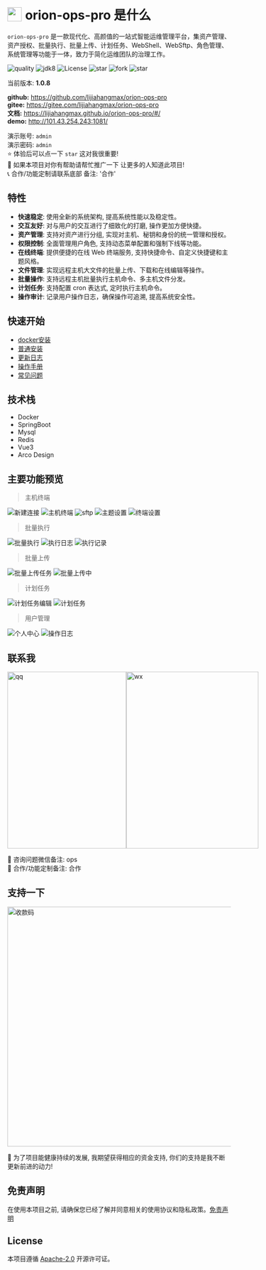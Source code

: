 <h1 style="display: flex; align-items: center;">
 <img style="margin-right: 8px;" src="https://bjuimg.obs.cn-north-4.myhuaweicloud.com/images/2024/2/27/8c687ef1-5711-4a93-9db0-79c010af7902.png" width="32px" height="32px"/> orion-ops-pro 是什么
</h1>

`orion-ops-pro`
是一款现代化、高颜值的一站式智能运维管理平台，集资产管理、资产授权、批量执行、批量上传、计划任务、WebShell、WebSftp、角色管理、系统管理等功能于一体，致力于简化运维团队的治理工作。

<p style="text-align: left">
    <a target="_blank" style="text-decoration: none" href="https://app.codacy.com/gh/lijiahangmax/orion-ops-pro/dashboard?utm_source=gh&utm_medium=referral&utm_content=&utm_campaign=Badge_grade">
        <img src="https://app.codacy.com/project/badge/Grade/49eaab3a9a474af3b87e1d21ffec71c4" alt="quality"/>
    </a>
	<a target="_blank" style="text-decoration: none" href="https://www.oracle.com/java/technologies/javase/javase-jdk8-downloads.html">
		<img src="https://img.shields.io/badge/JDK-8+-green.svg" alt="jdk8"/>
	</a>
	<a target="_blank" style="text-decoration: none" href="https://www.apache.org/licenses/LICENSE-2.0">
		<img src="https://img.shields.io/github/license/lijiahangmax/orion-ops-pro" alt="License"/>
	</a>
	<a target="_blank" style="text-decoration: none" href="https://gitee.com/lijiahangmax/orion-ops-pro/stargazers">
		<img src="https://gitee.com/lijiahangmax/orion-ops-pro/badge/star.svg?theme=dark" alt="star"/>
	</a>
	<a target="_blank" style="text-decoration: none" href="https://gitee.com/lijiahangmax/orion-ops-pro/members">
		<img src="https://gitee.com/lijiahangmax/orion-ops-pro/badge/fork.svg?theme=dark" alt="fork"/>
	</a>		
	<a target="_blank" style="text-decoration: none" href="https://github.com/lijiahangmax/orion-ops-pro">
		<img src="https://img.shields.io/github/stars/lijiahangmax/orion-ops-pro.svg?style=social" alt="star"/>
	</a>  
</p>

当前版本: **1.0.8**  

**github:** https://github.com/lijiahangmax/orion-ops-pro  
**gitee:** https://gitee.com/lijiahangmax/orion-ops-pro  
**文档:** https://lijiahangmax.github.io/orion-ops-pro/#/  
**demo:** http://101.43.254.243:1081/

演示账号: `admin`    
演示密码: `admin`  
⭐ 体验后可以点一下 `star` 这对我很重要!  
🌈 如果本项目对你有帮助请帮忙推广一下 让更多的人知道此项目!  
📞 合作/功能定制请联系底部 备注: '合作'

## 特性

* **快速稳定**: 使用全新的系统架构, 提高系统性能以及稳定性。
* **交互友好**: 对与用户的交互进行了细致化的打磨, 操作更加方便快捷。
* **资产管理**: 支持对资产进行分组, 实现对主机、秘钥和身份的统一管理和授权。
* **权限控制**: 全面管理用户角色, 支持动态菜单配置和强制下线等功能。
* **在线终端**: 提供便捷的在线 Web 终端服务, 支持快捷命令、自定义快捷键和主题风格。
* **文件管理**: 实现远程主机大文件的批量上传、下载和在线编辑等操作。
* **批量操作**: 支持远程主机批量执行主机命令、多主机文件分发。
* **计划任务**: 支持配置 cron 表达式, 定时执行主机命令。
* **操作审计**: 记录用户操作日志，确保操作可追溯, 提高系统安全性。

## 快速开始

* [docker安装](https://lijiahangmax.github.io/orion-ops-pro/#/quickstart/docker-install)
* [普通安装](https://lijiahangmax.github.io/orion-ops-pro/#/quickstart/install)
* [更新日志](https://lijiahangmax.github.io/orion-ops-pro/#/about/change-log)
* [操作手册](https://lijiahangmax.github.io/orion-ops-pro/#/operator/asset)
* [常见问题](https://lijiahangmax.github.io/orion-ops-pro/#/quickstart/faq)

## 技术栈

* Docker
* SpringBoot
* Mysql
* Redis
* Vue3
* Arco Design

## 主要功能预览

> 主机终端

![新建连接](https://bjuimg.obs.cn-north-4.myhuaweicloud.com/images/2024/4/20/fb90febf-b1aa-45d4-a6f8-ed681dd259b2.png "新建连接")
![主机终端](https://bjuimg.obs.cn-north-4.myhuaweicloud.com/images/2024/4/20/8055df25-82d5-434d-8846-78afb2ee4638.png "主机终端")
![sftp](https://bjuimg.obs.cn-north-4.myhuaweicloud.com/images/2024/4/20/b7f2b644-a3d8-4562-8d05-d860805fb815.png "sftp")
![主题设置](https://bjuimg.obs.cn-north-4.myhuaweicloud.com/images/2024/3/22/20741d51-af62-40f0-bd6f-6e954d9b0398.png "主题设置")
![终端设置](https://bjuimg.obs.cn-north-4.myhuaweicloud.com/images/2024/3/22/a3bf32bc-26b5-4ec7-b429-54c17ccd136b.png "终端设置")

> 批量执行

![批量执行](https://bjuimg.obs.cn-north-4.myhuaweicloud.com/images/2024/4/20/197804f2-cb69-4ebb-b1e1-b52372972301.png "批量执行")
![执行日志](https://bjuimg.obs.cn-north-4.myhuaweicloud.com/images/2024/3/22/06d02d38-70ef-43c2-950c-9f8c73a105ba.png "执行日志")
![执行记录](https://bjuimg.obs.cn-north-4.myhuaweicloud.com/images/2024/3/22/0e474cc2-f7cf-49bc-be3c-f6445783ad7c.png "执行记录")

> 批量上传

![批量上传任务](https://bjuimg.obs.cn-north-4.myhuaweicloud.com/images/2024/5/12/1e9d0c74-4ef7-4322-ae17-42085b7ba552.png "批量上传任务")
![批量上传中](https://bjuimg.obs.cn-north-4.myhuaweicloud.com/images/2024/5/12/a94a6d96-0969-4205-91fb-4c6f8cf092a8.png "批量上传中")

> 计划任务

![计划任务编辑](https://bjuimg.obs.cn-north-4.myhuaweicloud.com/images/2024/4/20/b6ba7ec0-011f-48ff-a36e-c8d93bd1f75c.png "计划任务编辑")
![计划任务](https://bjuimg.obs.cn-north-4.myhuaweicloud.com/images/2024/4/15/ba5c0635-50c1-4c43-8062-3470ad33830e.png "计划任务")

> 用户管理

![个人中心](https://bjuimg.obs.cn-north-4.myhuaweicloud.com/images/2024/3/22/ed1e5e02-f854-44ee-bb37-ea6e45526457.png "个人中心")
![操作日志](https://bjuimg.obs.cn-north-4.myhuaweicloud.com/images/2024/3/22/ba6f1526-da00-4a3d-a550-470a6b3d2803.png "操作日志")

## 联系我

<div style="display: flex;">
  <img src="https://bjuimg.obs.cn-north-4.myhuaweicloud.com/images/2024/2/27/d452cd30-cecd-4236-86f5-5ecbf3eac091.jpg" alt="qq" width="268px" height="398px"/>  
  <img src="https://bjuimg.obs.cn-north-4.myhuaweicloud.com/images/2024/2/27/4f1c4e77-8e36-45a3-8be6-9da5387bb96e.jpg" alt="wx" width="298px" height="398px"/>  
</div>

📧 咨询问题微信备注: ops  
📧 合作/功能定制备注: 合作

## 支持一下

<img src="https://bjuimg.obs.cn-north-4.myhuaweicloud.com/images/2024/2/27/8063cf87-9de9-4df2-8009-d5dea6d69861.jpg" alt="收款码" width="540px"/>  

🎁 为了项目能健康持续的发展, 我期望获得相应的资金支持, 你们的支持是我不断更新前进的动力!

## 免责声明

在使用本项目之前, 请确保您已经了解并同意相关的使用协议和隐私政策。[免责声明](https://github.com/lijiahangmax/orion-ops-pro/blob/main/DISCLAIMER.md)

## License

本项目遵循 [Apache-2.0](https://github.com/lijiahangmax/orion-ops-pro/blob/main/LICENSE) 开源许可证。  
